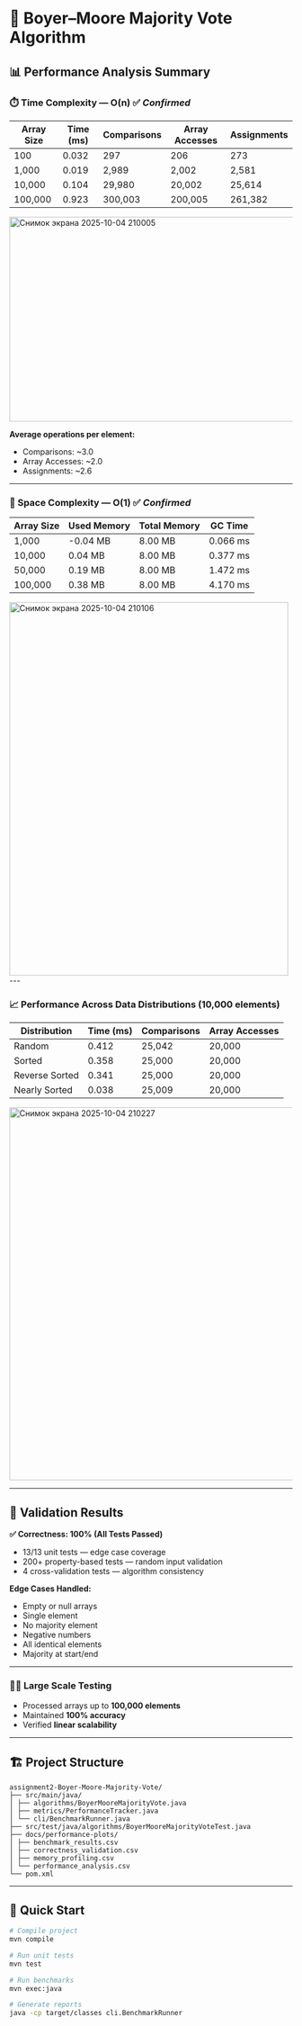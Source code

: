 # 🧠 Boyer–Moore Majority Vote Algorithm

## 📊 Performance Analysis Summary

### ⏱️ Time Complexity — **O(n)** ✅ *Confirmed*

| Array Size | Time (ms) | Comparisons | Array Accesses | Assignments |
|-------------|-----------|-------------|----------------|-------------|
| 100         | 0.032     | 297         | 206            | 273         |
| 1,000       | 0.019     | 2,989       | 2,002          | 2,581       |
| 10,000      | 0.104     | 29,980      | 20,002         | 25,614      |
| 100,000     | 0.923     | 300,003     | 200,005        | 261,382     |
<img width="570" height="364" alt="Снимок экрана 2025-10-04 210005" src="https://github.com/user-attachments/assets/01d39b06-83cd-4634-a753-43a05bcd82f8" />

**Average operations per element:**
- Comparisons: ~3.0  
- Array Accesses: ~2.0  
- Assignments: ~2.6  

---

### 💾 Space Complexity — **O(1)** ✅ *Confirmed*

| Array Size | Used Memory | Total Memory | GC Time |
|-------------|-------------|---------------|----------|
| 1,000       | -0.04 MB    | 8.00 MB       | 0.066 ms |
| 10,000      | 0.04 MB     | 8.00 MB       | 0.377 ms |
| 50,000      | 0.19 MB     | 8.00 MB       | 1.472 ms |
| 100,000     | 0.38 MB     | 8.00 MB       | 4.170 ms |
<img width="496" height="664" alt="Снимок экрана 2025-10-04 210106" src="https://github.com/user-attachments/assets/cea0a085-3250-4e0c-b9f2-ff1214788379" />
---


### 📈 Performance Across Data Distributions (10,000 elements)

| Distribution | Time (ms) | Comparisons | Array Accesses |
|--------------|-----------|-------------|----------------|
| Random       | 0.412     | 25,042      | 20,000         |
| Sorted       | 0.358     | 25,000      | 20,000         |
| Reverse Sorted | 0.341   | 25,000      | 20,000         |
| Nearly Sorted | 0.038    | 25,009      | 20,000         |
<img width="563" height="663" alt="Снимок экрана 2025-10-04 210227" src="https://github.com/user-attachments/assets/46d8f3a3-07c4-4b86-abe0-02ccce5ed091" />

---

## 🧪 Validation Results

**✅ Correctness: 100% (All Tests Passed)**  
- 13/13 unit tests — edge case coverage  
- 200+ property-based tests — random input validation  
- 4 cross-validation tests — algorithm consistency  

**Edge Cases Handled:**
- Empty or null arrays  
- Single element  
- No majority element  
- Negative numbers  
- All identical elements  
- Majority at start/end  

---

### 🧍‍♂️ Large Scale Testing

- Processed arrays up to **100,000 elements**  
- Maintained **100% accuracy**  
- Verified **linear scalability**

---

## 🏗️ Project Structure
```
assignment2-Boyer-Moore-Majority-Vote/
├── src/main/java/
│ ├── algorithms/BoyerMooreMajorityVote.java
│ ├── metrics/PerformanceTracker.java
│ └── cli/BenchmarkRunner.java
├── src/test/java/algorithms/BoyerMooreMajorityVoteTest.java
├── docs/performance-plots/
│ ├── benchmark_results.csv
│ ├── correctness_validation.csv
│ ├── memory_profiling.csv
│ └── performance_analysis.csv
└── pom.xml
```

---

## 🚀 Quick Start

```bash
# Compile project
mvn compile

# Run unit tests
mvn test

# Run benchmarks
mvn exec:java

# Generate reports
java -cp target/classes cli.BenchmarkRunner
